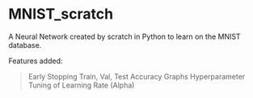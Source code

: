 # MNIST_scratch
A Neural Network created by scratch in Python to learn on the MNIST database.

Features added:
> Early Stopping
> Train, Val, Test Accuracy Graphs
> Hyperparameter Tuning of Learning Rate (Alpha)
